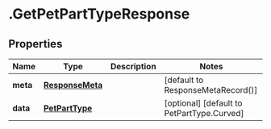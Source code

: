 # .GetPetPartTypeResponse

## Properties

|Name | Type | Description | Notes|
|------------ | ------------- | ------------- | -------------|
|**meta** | [**ResponseMeta**](ResponseMeta.md) |  | [default to ResponseMetaRecord()]|
|**data** | [**PetPartType**](PetPartType.md) |  | [optional] [default to PetPartType.Curved]|




